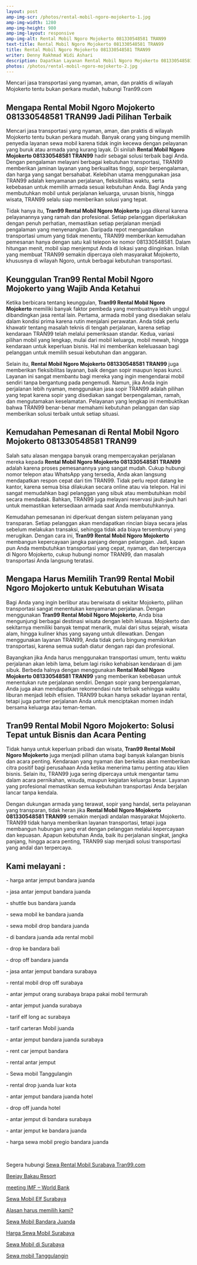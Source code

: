 ```yaml
---
layout: post
amp-img-scr: /photos/rental-mobil-ngoro-mojokerto-1.jpg
amp-img-width: 1280
amp-img-height: 980
amp-img-layout: responsive
amp-img-alt: Rental Mobil Ngoro Mojokerto 081330548581 TRAN99
text-title: Rental Mobil Ngoro Mojokerto 081330548581 TRAN99
title: Rental Mobil Ngoro Mojokerto 081330548581 TRAN99
writer: Denny Rakhmad Widi Ashari
description: Dapatkan Layanan Rental Mobil Ngoro Mojokerto 081330548581 TRAN99 pilihan yang tepat
photos: /photos/rental-mobil-ngoro-mojokerto-2.jpg
---
```

<p class="post">Mencari jasa transportasi yang nyaman, aman, dan praktis di wilayah Mojokerto tentu bukan perkara mudah, hubungi Tran99.com</p>

<h2 class="post">Mengapa Rental Mobil Ngoro Mojokerto 081330548581 TRAN99 Jadi Pilihan Terbaik</h2>
<p class="post">
Mencari jasa transportasi yang nyaman, aman, dan praktis di wilayah Mojokerto tentu bukan perkara mudah. 
Banyak orang yang bingung memilih penyedia layanan sewa mobil karena tidak ingin kecewa dengan pelayanan yang buruk atau armada yang kurang layak. 
Di sinilah <strong>Rental Mobil Ngoro Mojokerto 081330548581 TRAN99</strong> hadir sebagai solusi terbaik bagi Anda. 
Dengan pengalaman melayani berbagai kebutuhan transportasi, TRAN99 memberikan jaminan layanan yang berkualitas tinggi, sopir berpengalaman, dan harga yang sangat bersahabat. 
Kelebihan utama menggunakan jasa TRAN99 adalah kenyamanan perjalanan, fleksibilitas waktu, serta kebebasan untuk memilih armada sesuai kebutuhan Anda. 
Bagi Anda yang membutuhkan mobil untuk perjalanan keluarga, urusan bisnis, hingga wisata, TRAN99 selalu siap memberikan solusi yang tepat.
</p>
<p class="post">
Tidak hanya itu, <strong>Tran99 Rental Mobil Ngoro Mojokerto</strong> juga dikenal karena pelayanannya yang ramah dan profesional. 
Setiap pelanggan diperlakukan dengan penuh perhatian, memastikan setiap perjalanan menjadi pengalaman yang menyenangkan. 
Daripada repot mengandalkan transportasi umum yang tidak menentu, TRAN99 memberikan kemudahan pemesanan hanya dengan satu kali telepon ke nomor 081330548581. 
Dalam hitungan menit, mobil siap menjemput Anda di lokasi yang diinginkan. 
Inilah yang membuat TRAN99 semakin dipercaya oleh masyarakat Mojokerto, khususnya di wilayah Ngoro, untuk berbagai kebutuhan transportasi.
</p>

<amp-img class="post" src="/photos/rental-mobil-ngoro-mojokerto-5.jpg" width="1280" height="960" layout="responsive" alt="Rental Mobil Kepanjen Malang Tran99"></amp-img>

<h2 class="post">Keunggulan Tran99 Rental Mobil Ngoro Mojokerto yang Wajib Anda Ketahui</h2>
<p class="post">
Ketika berbicara tentang keunggulan, <strong>Tran99 Rental Mobil Ngoro Mojokerto</strong> memiliki banyak faktor pembeda yang membuatnya lebih unggul dibandingkan jasa rental lain. 
Pertama, armada mobil yang disediakan selalu dalam kondisi prima karena rutin menjalani perawatan. 
Anda tidak perlu khawatir tentang masalah teknis di tengah perjalanan, karena setiap kendaraan TRAN99 telah melalui pemeriksaan standar. 
Kedua, variasi pilihan mobil yang lengkap, mulai dari mobil keluarga, mobil mewah, hingga kendaraan untuk keperluan bisnis. 
Hal ini memberikan keleluasaan bagi pelanggan untuk memilih sesuai kebutuhan dan anggaran.
</p>
<p class="post">
Selain itu, <strong>Rental Mobil Ngoro Mojokerto 081330548581 TRAN99</strong> juga memberikan fleksibilitas layanan, baik dengan sopir maupun lepas kunci. 
Layanan ini sangat membantu bagi mereka yang ingin mengendarai mobil sendiri tanpa bergantung pada pengemudi. 
Namun, jika Anda ingin perjalanan lebih nyaman, menggunakan jasa sopir TRAN99 adalah pilihan yang tepat karena sopir yang disediakan sangat berpengalaman, ramah, dan mengutamakan keselamatan. 
Pelayanan yang lengkap ini membuktikan bahwa TRAN99 benar-benar memahami kebutuhan pelanggan dan siap memberikan solusi terbaik untuk setiap situasi.
</p>

<h2 class="post">Kemudahan Pemesanan di Rental Mobil Ngoro Mojokerto 081330548581 TRAN99</h2>
<p class="post">
Salah satu alasan mengapa banyak orang mempercayakan perjalanan mereka kepada <strong>Rental Mobil Ngoro Mojokerto 081330548581 TRAN99</strong> adalah karena proses pemesanannya yang sangat mudah. 
Cukup hubungi nomor telepon atau WhatsApp yang tersedia, Anda akan langsung mendapatkan respon cepat dari tim TRAN99. 
Tidak perlu repot datang ke kantor, karena semua bisa dilakukan secara online atau via telepon. 
Hal ini sangat memudahkan bagi pelanggan yang sibuk atau membutuhkan mobil secara mendadak. 
Bahkan, TRAN99 juga melayani reservasi jauh-jauh hari untuk memastikan ketersediaan armada saat Anda membutuhkannya.
</p>
<p class="post">
Kemudahan pemesanan ini diperkuat dengan sistem pelayanan yang transparan. 
Setiap pelanggan akan mendapatkan rincian biaya secara jelas sebelum melakukan transaksi, sehingga tidak ada biaya tersembunyi yang merugikan. 
Dengan cara ini, <strong>Tran99 Rental Mobil Ngoro Mojokerto</strong> membangun kepercayaan jangka panjang dengan pelanggan. 
Jadi, kapan pun Anda membutuhkan transportasi yang cepat, nyaman, dan terpercaya di Ngoro Mojokerto, cukup hubungi nomor TRAN99, dan masalah transportasi Anda langsung teratasi.
</p>

<amp-img class="post" src="/photos/rental-mobil-ngoro-mojokerto-2.jpg" width="1280" height="960" layout="responsive" alt="Rental Mobil Kepanjen Malang Tran99"></amp-img>

<h2 class="post">Mengapa Harus Memilih Tran99 Rental Mobil Ngoro Mojokerto untuk Kebutuhan Wisata</h2>
<p class="post">
Bagi Anda yang ingin berlibur atau berwisata di sekitar Mojokerto, pilihan transportasi sangat menentukan kenyamanan perjalanan. 
Dengan menggunakan <strong>Tran99 Rental Mobil Ngoro Mojokerto</strong>, Anda bisa mengunjungi berbagai destinasi wisata dengan lebih leluasa. 
Mojokerto dan sekitarnya memiliki banyak tempat menarik, mulai dari situs sejarah, wisata alam, hingga kuliner khas yang sayang untuk dilewatkan. 
Dengan menggunakan layanan TRAN99, Anda tidak perlu bingung memikirkan transportasi, karena semua sudah diatur dengan rapi dan profesional.
</p>
<p class="post">
Bayangkan jika Anda harus menggunakan transportasi umum, tentu waktu perjalanan akan lebih lama, belum lagi risiko kehabisan kendaraan di jam sibuk. 
Berbeda halnya dengan menggunakan <strong>Rental Mobil Ngoro Mojokerto 081330548581 TRAN99</strong> yang memberikan kebebasan untuk menentukan rute perjalanan sendiri. 
Dengan sopir yang berpengalaman, Anda juga akan mendapatkan rekomendasi rute terbaik sehingga waktu liburan menjadi lebih efisien. 
TRAN99 bukan hanya sekadar layanan rental, tetapi juga partner perjalanan Anda untuk menciptakan momen indah bersama keluarga atau teman-teman.
</p>

<h2 class="post">Tran99 Rental Mobil Ngoro Mojokerto: Solusi Tepat untuk Bisnis dan Acara Penting</h2>
<p class="post">
Tidak hanya untuk keperluan pribadi dan wisata, <strong>Tran99 Rental Mobil Ngoro Mojokerto</strong> juga menjadi pilihan utama bagi banyak kalangan bisnis dan acara penting. 
Kendaraan yang nyaman dan berkelas akan memberikan citra positif bagi perusahaan Anda ketika menerima tamu penting atau klien bisnis. 
Selain itu, TRAN99 juga sering dipercaya untuk mengantar tamu dalam acara pernikahan, wisuda, maupun kegiatan keluarga besar. 
Layanan yang profesional memastikan semua kebutuhan transportasi Anda berjalan lancar tanpa kendala.
</p>
<p class="post">
Dengan dukungan armada yang terawat, sopir yang handal, serta pelayanan yang transparan, tidak heran jika <strong>Rental Mobil Ngoro Mojokerto 081330548581 TRAN99</strong> semakin menjadi andalan masyarakat Mojokerto. 
TRAN99 tidak hanya memberikan layanan transportasi, tetapi juga membangun hubungan yang erat dengan pelanggan melalui kepercayaan dan kepuasan. 
Apapun kebutuhan Anda, baik itu perjalanan singkat, jangka panjang, hingga acara penting, TRAN99 siap menjadi solusi transportasi yang andal dan terpercaya.
</p>

<amp-img class="post" src="/photos/rental-mobil-ngoro-mojokerto.jpg" width="1280" height="960" layout="responsive" alt="Rental Mobil Kepanjen Malang Tran99"></amp-img>

<h2 class="post"></h2>
<h2 class="post">Kami melayani :</h2>
<p class="post">- harga antar jemput bandara juanda</p>
<p class="post">- jasa antar jemput bandara juanda</p>
<p class="post">- shuttle bus bandara juanda</p>
<p class="post">- sewa mobil ke bandara juanda</p>
<p class="post">- sewa mobil drop bandara juanda</p>
<p class="post">- di bandara juanda ada rental mobil</p>
<p class="post">- drop ke bandara bali</p>
<p class="post">- drop off bandara juanda</p>
<p class="post">- jasa antar jemput bandara surabaya</p>
<p class="post">- rental mobil drop off surabaya</p>
<p class="post">- antar jemput orang surabaya brapa pakai mobil termurah</p>
<p class="post">- antar jemput juanda surabaya</p>
<p class="post">- tarif elf long ac surabaya</p>
<p class="post">- tarif carteran Mobil juanda</p>
<p class="post">- antar jemput bandara juanda surabaya</p>
<p class="post">- rent car jemput bandara</p>
<p class="post">- rental antar jemput</p>
<p class="post">- Sewa mobil Tanggulangin</p>
<p class="post">- rental drop juanda luar kota</p>
<p class="post">- antar jemput bandara juanda hotel</p>
<p class="post">- drop off juanda hotel</p>
<p class="post">- antar jemput di bandara surabaya </p>
<p class="post">- antar jemput ke bandara juanda</p>
<p class="post">- harga sewa mobil pregio bandara juanda</p>
<p class="post"><br></p>
<p class="post">Segera hubungi <a href="https://tran99.com/">Sewa Rental Mobil Surabaya Tran99.com</a></p>
<p class="post"><a href="https://tran99.com/2018/04/12/beejay-bakau-resort/">Beejay Bakau Resort</a></p>
<p class="post"><a href="https://tran99.com/2018/10/05/rental-annual-meeting-imf-world-bank-di-bali/">meeting IMF – World Bank</a></p>
<p class="post"><a href="https://tran99.com/2018/09/28/sewa-mobil-elf-surabaya/">Sewa Mobil Elf Surabaya</a></p>
<p class="post"><a href="https://tran99.com/2018/11/05/keunggulan-rental-mobil-surabaya/">Alasan harus memilih kami?</a></p>
<p class="post"><a href="https://tran99.com/2018/07/23/sewa-mobil-bandara-juanda/">Sewa Mobil Bandara Juanda</a></p>
<p class="post"><a href="https://tran99.com/2018/06/21/harga-sewa-mobil-surabaya/">Harga Sewa Mobil Surabaya</a></p>
<p class="post"><a href="https://tran99.com/2018/05/27/sewa-mobil-di-surabaya/">Sewa Mobil di Surabaya</a></p>
<p class="post"><a href="https://tran99.com/2018/08/16/sewa-mobil-tanggulangin/">Sewa mobil Tanggulangin</a></p>
<br>
